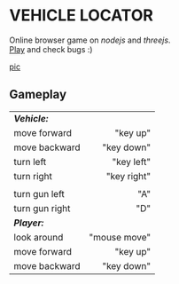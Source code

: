 
# VEHICLE LOCATOR 

Online browser game on *nodejs* and *threejs*.  
[Play](http://js.otrisovano.ru/tests/180316Locator/01) and check bugs :)


[pic](https://raw.githubusercontent.com/fire888/locator/master/jsScene/back.jpg )

Gameplay
------------ 
||| 
| -------------------- | ------------------:|
| **_Vehicle:_**       |                    |
| move forward         | "key up"           |
| move backward        | "key down"         |
| turn left            | "key left"         |
| turn right           | "key right"        |
| 	                   |                    |
|turn gun left         | "A"                |  
|turn gun right        | "D"                |  
| **_Player:_**        |                    |
|look around           | "mouse move"       |  
|move forward          | "key up"           |
|move backward         | "key down"         |
